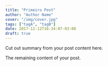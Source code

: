 ```yaml
---
title: "Primeiro Post"
author: "Author Name"
cover: "/img/cover.jpg"
tags: ["tagA", "tagB"]
date: 2017-12-12T16:34:07-03:00
draft: true
---
```


Cut out summary from your post content here.

<!--more-->

The remaining content of your post.
